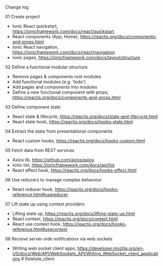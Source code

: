 Change log

01 Create project

- Ionic React quickstart, https://ionicframework.com/docs/react/quickstart
- React components (App, Home), https://reactjs.org/docs/components-and-props.html
- Ionic React navigation, https://ionicframework.com/docs/react/navigation
- Ionic pages, https://ionicframework.com/docs/layout/structure

02 Define a functional modular structure

- Remove pages & components root modules
- Add functional modules (e.g. 'todo')
- Add pages and components into modules
- Define a new functional component with props, https://reactjs.org/docs/components-and-props.html

03 Define component state

- React state & lifecycle, https://reactjs.org/docs/state-and-lifecycle.html
- React state hook, https://reactjs.org/docs/hooks-state.html

04 Extract the state from presentational components

- React custom hooks, https://reactjs.org/docs/hooks-custom.html

05 Fetch data from REST services

- Axios lib, https://github.com/axios/axios
- Ionic list, https://ionicframework.com/docs/api/list
- React effect hook, https://reactjs.org/docs/hooks-effect.html

06 Use reducers to manage complex behaviour

- React reducer hook, https://reactjs.org/docs/hooks-reference.html#usereducer

07 Lift state up using context providers

- Lifting state up, https://reactjs.org/docs/lifting-state-up.html
- React context, https://reactjs.org/docs/context.html
- React use context hook, https://reactjs.org/docs/hooks-reference.html#usecontext

08 Receive server-side notifications via web sockets

- Writing web socket client apps, https://developer.mozilla.org/en-US/docs/Web/API/WebSockets_API/Writing_WebSocket_client_applications
#   6 s t e l u t e _ c l i e n t  
 